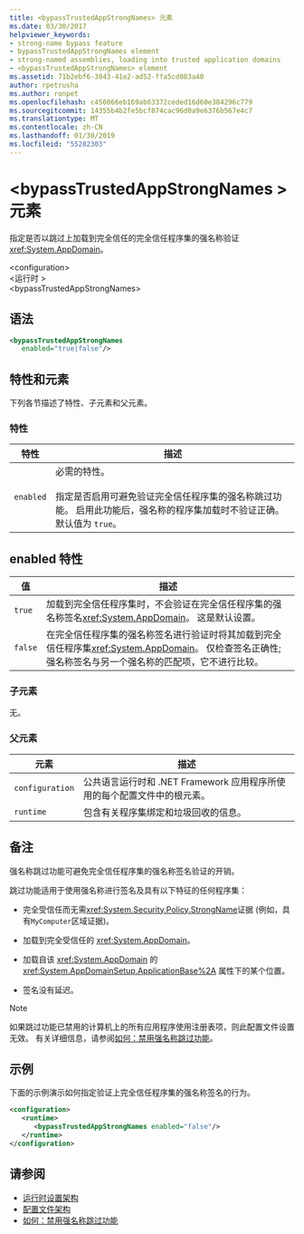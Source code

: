 ```yaml
---
title: <bypassTrustedAppStrongNames> 元素
ms.date: 03/30/2017
helpviewer_keywords:
- strong-name bypass feature
- bypassTrustedAppStrongNames element
- strong-named assemblies, loading into trusted application domains
- <bypassTrustedAppStrongNames> element
ms.assetid: 71b2ebf6-3843-41e2-ad52-ffa5cd083a40
author: rpetrusha
ms.author: ronpet
ms.openlocfilehash: c456066eb169ab63372ceded16d60e384296c779
ms.sourcegitcommit: 14355b4b2fe5bcf874cac96d0a9e6376b567e4c7
ms.translationtype: MT
ms.contentlocale: zh-CN
ms.lasthandoff: 01/30/2019
ms.locfileid: "55282303"
---
```

# <a name="bypasstrustedappstrongnames-element"></a>\<bypassTrustedAppStrongNames > 元素
指定是否以跳过上加载到完全信任的完全信任程序集的强名称验证<xref:System.AppDomain>。  
  
 \<configuration>  
\<运行时 >  
\<bypassTrustedAppStrongNames>  
  
## <a name="syntax"></a>语法  
  
```xml  
<bypassTrustedAppStrongNames    
   enabled="true|false"/>  
```  
  
## <a name="attributes-and-elements"></a>特性和元素  
 下列各节描述了特性、子元素和父元素。  
  
### <a name="attributes"></a>特性  
  
|特性|描述|  
|---------------|-----------------|  
|`enabled`|必需的特性。<br /><br /> 指定是否启用可避免验证完全信任程序集的强名称跳过功能。 启用此功能后，强名称的程序集加载时不验证正确。 默认值为 `true`。|  
  
## <a name="enabled-attribute"></a>enabled 特性  
  
|值|描述|  
|-----------|-----------------|  
|`true`|加载到完全信任程序集时，不会验证在完全信任程序集的强名称签名<xref:System.AppDomain>。 这是默认设置。|  
|`false`|在完全信任程序集的强名称签名进行验证时将其加载到完全信任程序集<xref:System.AppDomain>。 仅检查签名正确性; 强名称签名与另一个强名称的匹配项，它不进行比较。|  
  
### <a name="child-elements"></a>子元素  
 无。  
  
### <a name="parent-elements"></a>父元素  
  
|元素|描述|  
|-------------|-----------------|  
|`configuration`|公共语言运行时和 .NET Framework 应用程序所使用的每个配置文件中的根元素。|  
|`runtime`|包含有关程序集绑定和垃圾回收的信息。|  
  
## <a name="remarks"></a>备注  
 强名称跳过功能可避免完全信任程序集的强名称签名验证的开销。  
  
 跳过功能适用于使用强名称进行签名及具有以下特征的任何程序集：  
  
-   完全受信任而无需<xref:System.Security.Policy.StrongName>证据 (例如，具有`MyComputer`区域证据)。  
  
-   加载到完全受信任的 <xref:System.AppDomain>。  
  
-   加载自该 <xref:System.AppDomain> 的 <xref:System.AppDomainSetup.ApplicationBase%2A> 属性下的某个位置。  
  
-   签名没有延迟。  
  
> [!NOTE]
>  如果跳过功能已禁用的计算机上的所有应用程序使用注册表项，则此配置文件设置无效。 有关详细信息，请参阅[如何：禁用强名称跳过功能](../../../../../docs/framework/app-domains/how-to-disable-the-strong-name-bypass-feature.md)。  
  
## <a name="example"></a>示例  
 下面的示例演示如何指定验证上完全信任程序集的强名称签名的行为。  
  
```xml  
<configuration>  
   <runtime>  
      <bypassTrustedAppStrongNames enabled="false"/>  
   </runtime>  
</configuration>  
```  
  
## <a name="see-also"></a>请参阅
- [运行时设置架构](../../../../../docs/framework/configure-apps/file-schema/runtime/index.md)
- [配置文件架构](../../../../../docs/framework/configure-apps/file-schema/index.md)
- [如何：禁用强名称跳过功能](../../../../../docs/framework/app-domains/how-to-disable-the-strong-name-bypass-feature.md)
